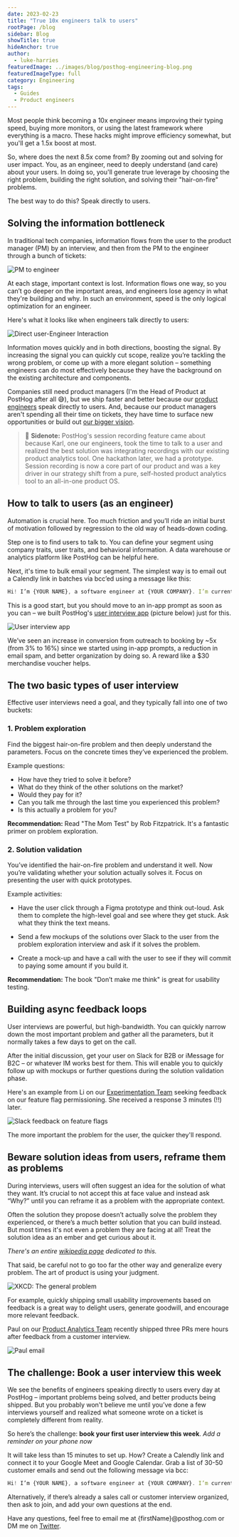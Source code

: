 ```yaml
---
date: 2023-02-23
title: "True 10x engineers talk to users"
rootPage: /blog
sidebar: Blog
showTitle: true
hideAnchor: true
author:
  - luke-harries
featuredImage: ../images/blog/posthog-engineering-blog.png
featuredImageType: full
category: Engineering
tags:
  - Guides
  - Product engineers
---
```


Most people think becoming a 10x engineer means improving their typing speed, buying more monitors, or using the latest framework where everything is a macro. These hacks might improve efficiency somewhat, but you'll get a 1.5x boost at most.

So, where does the next 8.5x come from? By zooming out and solving for user impact. You, as an engineer, need to deeply understand (and care) about your users. In doing so, you'll generate true leverage by choosing the right problem, building the right solution, and solving their "hair-on-fire" problems. 

The best way to do this? Speak directly to users.

## Solving the information bottleneck

In traditional tech companies, information flows from the user to the product manager (PM) by an interview, and then from the PM to the engineer through a bunch of tickets:

![PM to engineer](../images/blog/10x-engineers-do-user-interviews/pm-to-engineer.png)

At each stage, important context is lost. Information flows one way, so you can’t go deeper on the important areas, and engineers lose agency in what they're building and why. In such an environment, speed is the only logical optimization for an engineer.

Here's what it looks like when engineers talk directly to users:

![Direct user-Engineer Interaction](../images/blog/10x-engineers-do-user-interviews/direct-interaction.png)

Information moves quickly and in both directions, boosting the signal. By increasing the signal you can quickly cut scope, realize you’re tackling the wrong problem, or come up with a more elegant solution – something engineers can do most effectively because they have the background on the existing architecture and components. 

Companies still need product managers (I'm the Head of Product at PostHog after all 😅), but we ship faster and better because our [product engineers](/blog/what-is-a-product-engineer) speak directly to users. And, because our product managers aren't spending all their time on tickets, they have time to surface new opportunities or build out [our bigger vision](/blog/helping-engineers-to-product).

> 💬 **Sidenote:** PostHog's session recording feature came about because Karl, one our engineers, took the time to talk to a user and realized the best solution was integrating recordings with our existing product analytics tool. One hackathon later, we had a prototype. Session recording is now a core part of our product and was a key driver in our strategy shift from a pure, self-hosted product analytics tool to an all-in-one product OS.

## How to talk to users (as an engineer)

Automation is crucial here. Too much friction and you’ll ride an initial burst of motivation followed by regression to the old way of heads-down coding.

Step one is to find users to talk to. You can define your segment using company traits, user traits, and behavioral information. A data warehouse or analytics platform like PostHog can be helpful here.

Next, it's time to bulk email your segment. The simplest way is to email out a Calendly link in batches via bcc’ed using a message like this:

```jsx
Hi! I’m {YOUR NAME}, a software engineer at {YOUR COMPANY}. I’m currently working on {FEATURE / PROBLEM} and would love your input on it. Free for a quick call at any of these times? {INSERT CALENDLY LINK} 
```

This is a good start, but you should move to an in-app prompt as soon as you can – we built PostHog's [user interview app](https://posthog.com/tutorials/feedback-interviews-site-apps#setting-up-the-user-interview-app) (picture below) just for this.  

![User interview app](../images/blog/10x-engineers-do-user-interviews/user-interview-app.png)

We’ve seen an increase in conversion from outreach to booking by ~5x (from 3% to 16%) since we started using in-app prompts, a reduction in email spam, and better organization by doing so. A reward like a $30 merchandise voucher helps.

## The two basic types of user interview

Effective user interviews need a goal, and they typically fall into one of two buckets: 

### 1. Problem exploration

Find the biggest hair-on-fire problem and then deeply understand the parameters. Focus on the concrete times they’ve experienced the problem.

Example questions:
- How have they tried to solve it before?
- What do they think of the other solutions on the market?
- Would they pay for it?
- Can you talk me through the last time you experienced this problem?
- Is this actually a problem for you?

**Recommendation:** Read "The Mom Test" by Rob Fitzpatrick. It's a fantastic primer on problem exploration.

### 2. Solution validation

You’ve identified the hair-on-fire problem and understand it well. Now you’re validating whether your solution actually solves it. Focus on presenting the user with quick prototypes.

Example activities:
 - Have the user click through a Figma prototype and think out-loud. Ask them to complete the high-level goal and see where they get stuck. Ask what they think the text means.

- Send a few mockups of the solutions over Slack to the user from the problem exploration interview and ask if it solves the problem.

- Create a mock-up and have a call with the user to see if they will commit to paying some amount if you build it.

**Recommendation:** The book "Don’t make me think" is great for usability testing.

## Building async feedback loops

User interviews are powerful, but high-bandwidth. You can quickly narrow down the most important problem and gather all the parameters, but it normally takes a few days to get on the call.

After the initial discussion, get your user on Slack for B2B or iMessage for B2C – or whatever IM works best for them. This will enable you to quickly follow up with mockups or further questions during the solution validation phase.

Here's an example from Li on our [Experimentation Team](/handbook/small-teams/experimentation) seeking feedback on our feature flag permissioning. She received a response 3 minutes (!!) later.

![Slack feedback on feature flags](../images/blog/10x-engineers-do-user-interviews/feature-flags-feedback.png)

The more important the problem for the user, the quicker they'll respond.

## Beware solution ideas from users, reframe them as problems

During interviews, users will often suggest an idea for the solution of what they want. It’s crucial to not accept this at face value and instead ask “Why?” until you can reframe it as a problem with the appropriate context. 

Often the solution they propose doesn’t actually solve the problem they experienced, or there’s a much better solution that you can build instead. But most times it's not even a problem they are facing at all! Treat the solution idea as an ember and get curious about it.

*There's an entire [wikipedia page](https://en.wikipedia.org/wiki/XY_problem) dedicated to this.*

That said, be careful not to go too far the other way and generalize every problem. The art of product is using your judgment.

![XKCD: The general problem](../images/blog/10x-engineers-do-user-interviews/the-general-problem.png)

For example, quickly shipping small usability improvements based on feedback is a great way to delight users, generate goodwill, and encourage more relevant feedback. 

Paul on our [Product Analytics Team](/handbook/small-teams/product-analytics) recently shipped three PRs mere hours after feedback from a customer interview.

![Paul email](../images/blog/10x-engineers-do-user-interviews/paul-email.png)

## The challenge: Book a user interview this week

We see the benefits of engineers speaking directly to users every day at PostHog – important problems being solved, and better products being shipped. But you probably won't believe me until you’ve done a few interviews yourself and realized what someone wrote on a ticket is completely different from reality.

So here’s the challenge: **book your first user interview this week**. *Add a reminder on your phone now*

It will take less than 15 minutes to set up. How? Create a Calendly link and connect it to your Google Meet and Google Calendar. Grab a list of 30-50 customer emails and send out the following message via bcc:

```jsx
Hi! I’m {YOUR NAME}, a software engineer at {YOUR COMPANY}. I’m currently working on {FEATURE / PROBLEM} and would love your input on it. Free for a quick call at any of these times? {INSERT CALENDLY LINK} 
```

Alternatively, if there’s already a sales call or customer interview organized, then ask to join, and add your own questions at the end.

Have any questions, feel free to email me at {firstName}@posthog.com or DM me on [Twitter](https://twitter.com/lukeharries_).
